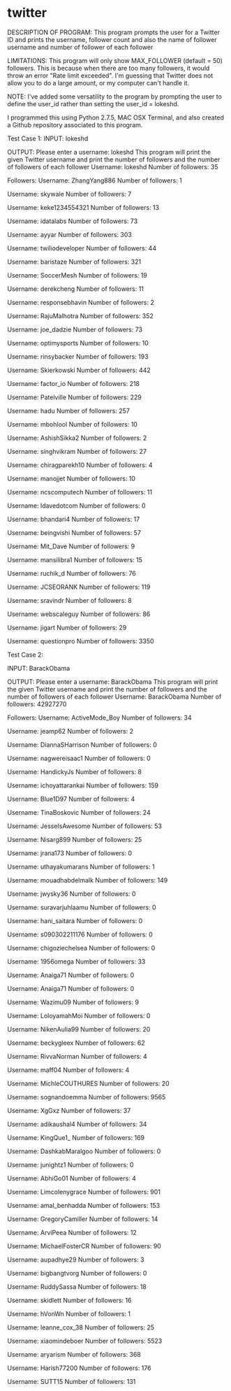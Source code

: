 twitter
=======
DESCRIPTION OF PROGRAM:
This program prompts the user for a Twitter ID and prints the username, follower count and also the name of follower username and number of follower of each follower

LIMITATIONS: 
This program will only show MAX_FOLLOWER (default = 50) followers. This is because when there are too many followers, it would throw an error "Rate limit exceeded". I'm guessing that Twitter does not allow you to do a large amount, or my computer can't handle it.

NOTE:
I've added some versatility to the program by prompting the user to define the user_id rather than setting the user_id = lokeshd.

I programmed this using Python 2.7.5, MAC OSX Terminal, and also created a Github repository associated to this program.  


Test Case 1:
INPUT: lokeshd

OUTPUT:
Please enter a username: lokeshd
This program will print the given Twitter username and print the number of followers and the number of followers of each follower
Username: 		lokeshd
Number of followers: 	35 

Followers:
Username: 		ZhangYang886
Number of followers: 	1 

Username: 		skywale
Number of followers: 	7 

Username: 		keke1234554321
Number of followers: 	13 

Username: 		idatalabs
Number of followers: 	73 

Username: 		ayyar
Number of followers: 	303 

Username: 		twiliodeveloper
Number of followers: 	44 

Username: 		baristaze
Number of followers: 	321 

Username: 		SoccerMesh
Number of followers: 	19 

Username: 		derekcheng
Number of followers: 	11 

Username: 		responsebhavin
Number of followers: 	2 

Username: 		RajuMalhotra
Number of followers: 	352 

Username: 		joe_dadzie
Number of followers: 	73 

Username: 		optimysports
Number of followers: 	10 

Username: 		rinsybacker
Number of followers: 	193 

Username: 		Skierkowski
Number of followers: 	442 

Username: 		factor_io
Number of followers: 	218 

Username: 		Patelville
Number of followers: 	229 

Username: 		hadu
Number of followers: 	257 

Username: 		mbohlool
Number of followers: 	10 

Username: 		AshishSikka2
Number of followers: 	2 

Username: 		singhvikram
Number of followers: 	27 

Username: 		chiragparekh10
Number of followers: 	4 

Username: 		manojjet
Number of followers: 	10 

Username: 		ncscomputech
Number of followers: 	11 

Username: 		ldavedotcom
Number of followers: 	0 

Username: 		bhandari4
Number of followers: 	17 

Username: 		beingvishi
Number of followers: 	57 

Username: 		Mit_Dave
Number of followers: 	9 

Username: 		mansilibra1
Number of followers: 	15 

Username: 		ruchik_d
Number of followers: 	76 

Username: 		JCSEORANK
Number of followers: 	119 

Username: 		sravindr
Number of followers: 	8 

Username: 		webscaleguy
Number of followers: 	86 

Username: 		jigart
Number of followers: 	29 

Username: 		questionpro
Number of followers: 	3350 


Test Case 2:

INPUT: 
BarackObama

OUTPUT:
Please enter a username: BarackObama
This program will print the given Twitter username and print the number of followers and the number of followers of each follower
Username: 		BarackObama
Number of followers: 	42927270 

Followers:
Username: 		ActiveMode_Boy
Number of followers: 	34 

Username: 		jeamp62
Number of followers: 	2 

Username: 		DiannaSHarrison
Number of followers: 	0 

Username: 		nagwereisaac1
Number of followers: 	0 

Username: 		HandickyJs
Number of followers: 	8 

Username: 		ichoyattarankai
Number of followers: 	159 

Username: 		Blue1D97
Number of followers: 	4 

Username: 		TinaBoskovic
Number of followers: 	24 

Username: 		JesseIsAwesome
Number of followers: 	53 

Username: 		Nisarg899
Number of followers: 	25 

Username: 		jrana173
Number of followers: 	0 

Username: 		uthayakumarans
Number of followers: 	1 

Username: 		mouadhabdelmalk
Number of followers: 	149 

Username: 		jwysky36
Number of followers: 	0 

Username: 		suravarjuhlaamu
Number of followers: 	0 

Username: 		hani_saitara
Number of followers: 	0 

Username: 		s090302211176
Number of followers: 	0 

Username: 		chigoziechelsea
Number of followers: 	0 

Username: 		1956omega
Number of followers: 	33 

Username: 		Anaiga71
Number of followers: 	0 

Username: 		Anaiga71
Number of followers: 	0 

Username: 		Wazimu09
Number of followers: 	9 

Username: 		LoloyamahMoi
Number of followers: 	0 

Username: 		NikenAulia99
Number of followers: 	20 

Username: 		beckygleex
Number of followers: 	62 

Username: 		RivvaNorman
Number of followers: 	4 

Username: 		maff04
Number of followers: 	4 

Username: 		MichleCOUTHURES
Number of followers: 	20 

Username: 		sognandoemma
Number of followers: 	9565 

Username: 		XgGxz
Number of followers: 	37 

Username: 		adikaushal4
Number of followers: 	34 

Username: 		KingQue1_
Number of followers: 	169 

Username: 		DashkabMaralgoo
Number of followers: 	0 

Username: 		junightz1
Number of followers: 	0 

Username: 		AbhiGo01
Number of followers: 	4 

Username: 		Limcolenygrace
Number of followers: 	901 

Username: 		amal_benhadda
Number of followers: 	153 

Username: 		GregoryCamiller
Number of followers: 	14 

Username: 		ArviPeea
Number of followers: 	12 

Username: 		MichaelFosterCR
Number of followers: 	90 

Username: 		aupadhye29
Number of followers: 	3 

Username: 		bigbangtvorg
Number of followers: 	0 

Username: 		RuddySassa
Number of followers: 	18 

Username: 		skidlett
Number of followers: 	16 

Username: 		hVonWn
Number of followers: 	1 

Username: 		leanne_cox_38
Number of followers: 	25 

Username: 		xiaomindeboer
Number of followers: 	5523 

Username: 		aryarism
Number of followers: 	368 

Username: 		Harish77200
Number of followers: 	176 

Username: 		SUTT15
Number of followers: 	131 


